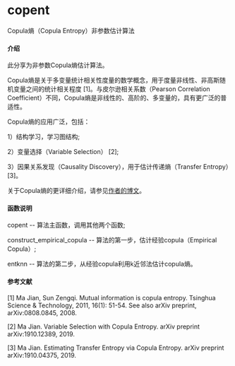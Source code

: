 # copent
Copula熵（Copula Entropy）非参数估计算法


#### 介绍
此分享为非参数Copula熵估计算法。

Copula熵是关于多变量统计相关性度量的数学概念，用于度量非线性、非高斯随机变量之间的统计相关程度 [1]。与皮尔逊相关系数（Pearson Correlation Coefficient）不同，Copula熵是非线性的、高阶的、多变量的，具有更广泛的普适性。

Copula熵的应用广泛，包括：

1）结构学习，学习图结构;

2）变量选择（Variable Selection） [2];

3）因果关系发现（Causality Discovery），用于估计传递熵（Transfer Entropy）[3]。

关于Copula熵的更详细介绍，请参见[作者的博文](http://blog.sciencenet.cn/blog-3018268-978326.html)。


#### 函数说明
copent -- 算法主函数，调用其他两个函数;

construct_empirical_copula -- 算法的第一步，估计经验copula（Empirical Copula）;

entknn -- 算法的第二步，从经验copula利用k近邻法估计copula熵。


#### 参考文献
[1] Ma Jian, Sun Zengqi. Mutual information is copula entropy. Tsinghua Science & Technology, 2011, 16(1): 51-54. See also arXiv preprint, arXiv:0808.0845, 2008.

[2] Ma Jian. Variable Selection with Copula Entropy. arXiv preprint arXiv:1910.12389, 2019.

[3] Ma Jian. Estimating Transfer Entropy via Copula Entropy. arXiv preprint arXiv:1910.04375, 2019.
